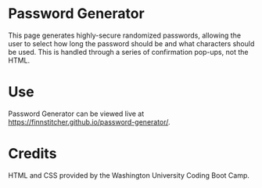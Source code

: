 # Password Generator

This page generates highly-secure randomized passwords, allowing the user to select how long the password should be and what characters should be used. This is handled through a series of confirmation pop-ups, not the HTML.

# Use

Password Generator can be viewed live at https://finnstitcher.github.io/password-generator/.

# Credits

HTML and CSS provided by the Washington University Coding Boot Camp.

